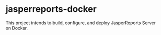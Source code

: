 # jasperreports-docker
This project intends to build, configure, and deploy JasperReports Server on Docker.
